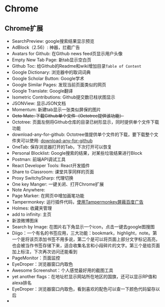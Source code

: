 # Chrome

## Chrome扩展

* SearchPreview: google搜索结果显示预览
* AdBlock（2.56）: 神器，拦截广告
* Avatars for Github: 在Github news feed页显示用户头像
* Empty New Tab Page: 新tab显示空白页
* Github Toc: 给Github的Readme和wiki增加目录`Table of Content`
* Google Dictionary: 浏览器中的取词词典
* Google Scholar Button: Google学术
* Google Similar Pages: 发现当前页面类似的网页
* Google Translate: Google翻译
* Isometric Contributions: Github提交数已柱状图显示
* JSONView: 显示JSON文档
* Momentum: 新建tab显示一张类似屏保的图片
* ~~Octo Mate: 下载Github单个文件（Octotree提供该功能）~~
* Octotree: 页面左侧将Github仓库的目录已树形显示，同时提供单个文件下载功能
* download-any-for-github: Octotree值提供单个文件的下载，要下载整个文件夹可以使用: [download-any-for-github](https://github.com/onlylemi/download-any-for-github)
* OneTab: 保存浏览器打开的Tab，下次打开可以恢复
* Personal Blocklist: Google搜索的结果，对某些垃圾结果进行Block
* Postman: 前端API调试工具
* React Developer Tools: React开发插件
* Share to Classroom: 课堂共享同样的页面
* Proxy SwitchySharp: 代理切换
* One key Manger: 一键关闭、打开Chrome扩展
* Note Anywhere:
* Page Marker: 在网页中增加画笔功能
* Tampermonkey: 运行插件代码，[使用Tampermonkey屏蔽百度广告](http://blog.csdn.net/u011303443/article/details/51317504)
* Holmes: 收藏夹管理
* add to infinity: 主页
* 新浪微博图床
* Search by Image: 在图片右下角显示一个icon，点击一键去google图搜图
* Diigo：一个有名的书签应用，三大功能：bookmark，highlight，note。第一个是将该页添加书签不用多说，第二个是可以将页面上部分文字标记高亮，也会被当作书签存储下来，适合收集名言和小段碎片的文字。第三个是给页面加上标注，下次再次访问还能看到
* PageMonitor：页面监控
* EyeDroper：浏览器窗口内取色
* Awesome Screenshot：个人感觉最好用的截图工具
* yet another flags：在地址栏显示网站所在地区的国旗，还可以显示RP值和alexa排名
* EyeDroper：浏览器窗口内取色，看到喜欢的配色可以查一下颜色代码留存以后
* 



